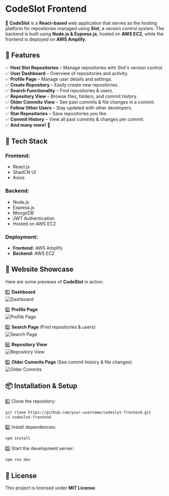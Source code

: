 # **CodeSlot Frontend**  

🚀 **CodeSlot** is a **React-based** web application that serves as the hosting platform for repositories managed using **Slot**, a version control system. The backend is built using **Node.js & Express.js**, hosted on **AWS EC2**, while the frontend is deployed on **AWS Amplify**.  

## **🌟 Features**  
✅ **Host Slot Repositories** – Manage repositories with Slot's version control.  
✅ **User Dashboard** – Overview of repositories and activity.  
✅ **Profile Page** – Manage user details and settings.  
✅ **Create Repository** – Easily create new repositories.  
✅ **Search Functionality** – Find repositories & users.  
✅ **Repository View** – Browse files, folders, and commit history.  
✅ **Older Commits View** – See past commits & file changes in a commit.  
✅ **Follow Other Users** – Stay updated with other developers.  
✅ **Star Repositories** – Save repositories you like.  
✅ **Commit History** – View all past commits & changes per commit.  
✅ **And many more!** 🚀  

## **🚀 Tech Stack**  
### **Frontend:**  
- React.js    
- ShadCN UI  
- Axios  

### **Backend:**  
- Node.js  
- Express.js  
- MongoDB  
- JWT Authentication  
- Hosted on AWS EC2  

### **Deployment:**  
- **Frontend:** AWS Amplify  
- **Backend:** AWS EC2  

## **📸 Website Showcase**  
Here are some previews of **CodeSlot** in action:  

1️⃣ **Dashboard**  
![Dashboard](./dashboard.png)  

2️⃣ **Profile Page**  
![Profile Page](./profile.png)  

3️⃣ **Search Page** (Find repositories & users)  
![Search Page](./search.png)  

4️⃣ **Repository View**  
![Repository View](./repository.png)  

5️⃣ **Older Commits Page** (See commit history & file changes)  
![Older Commits](./commits.png)  

## **📦 Installation & Setup**  
1️⃣ Clone the repository:  
```sh
git clone https://github.com/your-username/codeslot-frontend.git
cd codeslot-frontend
```
2️⃣ Install dependencies:
```sh
npm install
```

3️⃣ Start the development server:
```sh
npm run dev
```

## 📜 License  
This project is licensed under **MIT License**.  
